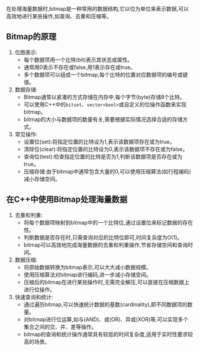 在处理海量数据时,bitmap是一种常用的数据结构,它以位为单位来表示数据,可以高效地进行某些操作,如查询、去重和压缩等。

## Bitmap的原理

1. 位图表示:
   - 每个数据项用一个比特(bit)表示其状态或属性。
   - 通常用0表示不存在或false,用1表示存在或true。
   - 多个数据项可以组成一个bitmap,每个比特的位置对应数据项的编号或键值。
2. 数据存储:
   - Bitmap通常以紧凑的方式存储在内存中,每个字节(byte)存储8个比特。
   - 可以使用C++中的`bitset`、`vector<bool>`或自定义的位操作函数来实现bitmap。
   - bitmap的大小与数据项的数量有关,需要根据实际情况选择合适的存储方式。
3. 常见操作:
   - 设置位(set):将指定位置的比特设为1,表示该数据项存在或为true。
   - 清除位(clear):将指定位置的比特设为0,表示该数据项不存在或为false。
   - 查询位(test):检查指定位置的比特是否为1,判断该数据项是否存在或为true。
   - 压缩存储:由于bitmap中通常包含大量的0,可以使用压缩算法(如行程编码)减小存储空间。

## 在C++中使用Bitmap处理海量数据

1. 去重和判重:
   - 将每个数据项映射到bitmap中的一个比特位,通过设置位来标记数据的存在性。
   - 判断数据是否存在时,只需查询对应的比特位即可,时间复杂度为O(1)。
   - bitmap可以高效地完成海量数据的去重和判重操作,节省存储空间和查询时间。
2. 数据压缩:
   - 将原始数据转换为bitmap表示,可以大大减小数据规模。
   - 使用压缩算法对bitmap进行编码,进一步减小存储空间。
   - 压缩后的bitmap在进行某些操作时,无需完全解压,可以直接在压缩数据上进行位操作。
3. 快速查询和统计:
   - 通过遍历bitmap,可以快速统计数据的基数(cardinality),即不同数据项的数量。
   - 对bitmap进行位运算,如与(AND)、或(OR)、异或(XOR)等,可以实现多个集合之间的交、并、差等操作。
   - bitmap的查询和统计操作通常具有较低的时间复杂度,适用于实时性要求较高的场景。